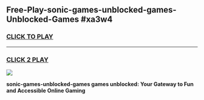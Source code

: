 
## Free-Play-sonic-games-unblocked-games-Unblocked-Games #xa3w4
<h3>
<a href="https://news.freeplayer.one?title=sonic-games-unblocked-games&ref=8M">CLICK TO PLAY</a></h3>
<hr>

<h3>
<a href="https://news.freeplayer.one?title=sonic-games-unblocked-games&ref=8M">CLICK 2 PLAY</a>
  
</h3>

<a href="https://news.freeplayer.one?title=sonic-games-unblocked-games&ref=8M"><img src="https://clearcache.store/games.png"></a>


**sonic-games-unblocked-games games unblocked: Your Gateway to Fun and Accessible Online Gaming**
